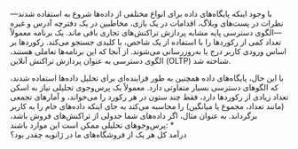 با وجود اینکه پایگاه‌های داده برای انواع مختلفی از داده‌ها شروع به استفاده شدند—نظرات در پست‌های وبلاگ،
اقدامات در یک بازی، مخاطبین در یک دفترچه آدرس و غیره—الگوی دسترسی پایه مشابه
پردازش تراکنش‌های تجاری باقی ماند. یک برنامه معمولاً تعداد کمی از رکوردها را با
استفاده از یک شاخص، با کلیدی جستجو می‌کند. رکوردها بر اساس ورودی کاربر درج یا به‌روزرسانی می‌شوند. از آنجا که این
برنامه‌ها تعاملی هستند، الگوی دسترسی به عنوان پردازش تراکنش آنلاین
(OLTP) شناخته شد. 

با این حال، پایگاه‌های داده همچنین به طور فزاینده‌ای برای تحلیل داده‌ها استفاده شدند، که الگوهای دسترسی
بسیار متفاوتی دارد. معمولاً یک پرس‌وجوی تحلیلی نیاز به اسکن تعداد زیادی از رکوردها دارد،
فقط چند ستون در هر رکورد را می‌خواند، و آمارهای تجمعی (مانند تعداد، مجموع یا
میانگین) را محاسبه می‌کند به جای اینکه داده‌های خام را به کاربر برگرداند. به عنوان مثال، اگر داده‌های شما جدولی از
تراکنش‌های فروش باشد، پرس‌وجوهای تحلیلی ممکن است این موارد باشند: *  
درآمد کل هر یک از فروشگاه‌های ما در ژانویه چقدر بود؟